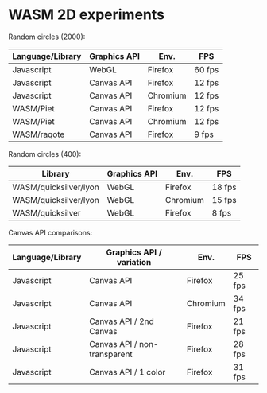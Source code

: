 WASM 2D experiments
===================

Random circles (2000):

| Language/Library      | Graphics API                | Env.     | FPS     |
|-----------------------|-----------------------------|----------|---------|
| Javascript            | WebGL                       | Firefox  | 60 fps  |
| Javascript            | Canvas API                  | Firefox  | 12 fps  |
| Javascript            | Canvas API                  | Chromium | 12 fps  |
| WASM/Piet             | Canvas API                  | Firefox  | 12 fps  |
| WASM/Piet             | Canvas API                  | Chromium | 12 fps  |
| WASM/raqote           | Canvas API                  | Firefox  | 9  fps  |

Random circles (400):

| Library               | Graphics API                | Env.     | FPS     |
|-----------------------|-----------------------------|----------|---------|
| WASM/quicksilver/lyon | WebGL                       | Firefox  | 18 fps  |
| WASM/quicksilver/lyon | WebGL                       | Chromium | 15 fps  |
| WASM/quicksilver      | WebGL                       | Firefox  | 8 fps   |


Canvas API comparisons:

| Language/Library      | Graphics API / variation     | Env.     | FPS     |
|-----------------------|------------------------------|----------|---------|
| Javascript            | Canvas API                   | Firefox  | 25 fps  |
| Javascript            | Canvas API                   | Chromium | 34 fps  |
| Javascript            | Canvas API / 2nd Canvas      | Firefox  | 21 fps  |
| Javascript            | Canvas API / non-transparent | Firefox  | 28 fps  |
| Javascript            | Canvas API / 1 color         | Firefox  | 31 fps  |
